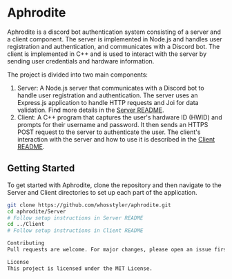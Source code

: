 # Aphrodite

Aphrodite is a discord bot authentication system consisting of a server and a client component. The server is implemented in Node.js and handles user registration and authentication, and communicates with a Discord bot. The client is implemented in C++ and is used to interact with the server by sending user credentials and hardware information.

The project is divided into two main components:

1. Server: A Node.js server that communicates with a Discord bot to handle user registration and authentication. The server uses an Express.js application to handle HTTP requests and Joi for data validation. Find more details in the [Server README](./Server/README.md).
2. Client: A C++ program that captures the user's hardware ID (HWID) and prompts for their username and password. It then sends an HTTPS POST request to the server to authenticate the user. The client's interaction with the server and how to use it is described in the [Client README](./Client/README.MD).

## Getting Started

To get started with Aphrodite, clone the repository and then navigate to the Server and Client directories to set up each part of the application.

```bash
git clone https://github.com/whosstyler/aphrodite.git
cd aphrodite/Server
# Follow setup instructions in Server README
cd ../Client
# Follow setup instructions in Client README

Contributing
Pull requests are welcome. For major changes, please open an issue first to discuss what you would like to change.

License
This project is licensed under the MIT License.